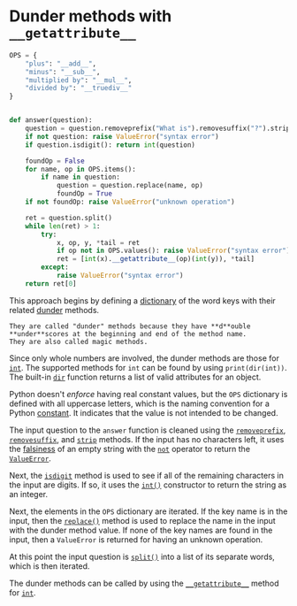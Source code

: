 # Dunder methods with `__getattribute__`

```python
OPS = {
    "plus": "__add__",
    "minus": "__sub__",
    "multiplied by": "__mul__",
    "divided by": "__truediv__"
}


def answer(question):
    question = question.removeprefix("What is").removesuffix("?").strip()
    if not question: raise ValueError("syntax error")
    if question.isdigit(): return int(question)

    foundOp = False
    for name, op in OPS.items():
        if name in question:
            question = question.replace(name, op)
            foundOp = True
    if not foundOp: raise ValueError("unknown operation")

    ret = question.split()
    while len(ret) > 1:
        try:
            x, op, y, *tail = ret
            if op not in OPS.values(): raise ValueError("syntax error")
            ret = [int(x).__getattribute__(op)(int(y)), *tail]
        except:
            raise ValueError("syntax error")
    return ret[0]

```

This approach begins by defining a [dictionary][dictionaries] of the word keys with their related [dunder][dunder] methods.

```exercism/note
They are called "dunder" methods because they have **d**ouble **under**scores at the beginning and end of the method name.
They are also called magic methods.
```

Since only whole numbers are involved, the dunder methods are those for [`int`][int].
The supported methods for `int` can be found by using `print(dir(int))`.
The built-in [`dir`][dir] function returns a list of valid attributes for an object.

Python doesn't _enforce_ having real constant values,
but the `OPS` dictionary is defined with all uppercase letters, which is the naming convention for a Python [constant][const].
It indicates that the value is not intended to be changed.

The input question to the `answer` function is cleaned using the [`removeprefix`][removeprefix], [`removesuffix`][removesuffix], and [`strip`][strip] methods.
If the input has no characters left, it uses the [falsiness][falsiness] of an empty string with the [`not`][not] operator to return the [`ValueError`][value-error].

Next, the [`isdigit`][isdigit] method is used to see if all of the remaining characters in the input are digits.
If so, it uses the [`int()`][int-constructor] constructor to return the string as an integer.

Next, the elements in the `OPS` dictionary are iterated.
If the key name is in the input, then the [`replace()`][replace] method is used to replace the name in the input with the dunder method value.
If none of the key names are found in the input, then a `ValueError` is returned for having an unknown operation.

At this point the input question is [`split()`][split] into a list of its separate words, which is then iterated.

The dunder methods can be called by using the [`__getattribute__`][getattribute] method for [`int`][int].

[dictionaries]: https://docs.python.org/3/tutorial/datastructures.html#dictionaries
[dunder]: https://www.tutorialsteacher.com/python/magic-methods-in-python
[int]: https://docs.python.org/3/library/stdtypes.html#typesnumeric
[dir]: https://docs.python.org/3/library/functions.html?#dir
[const]: https://realpython.com/python-constants/
[removeprefix]: https://docs.python.org/3/library/stdtypes.html#str.removeprefix
[removesuffix]: https://docs.python.org/3/library/stdtypes.html#str.removesuffix
[strip]: https://docs.python.org/3/library/stdtypes.html#str.strip
[not]: https://docs.python.org/3/library/operator.html?#operator.__not__
[falsiness]: https://www.pythontutorial.net/python-basics/python-boolean/
[value-error]: https://docs.python.org/3/library/exceptions.html?#ValueError
[isdigit]: https://docs.python.org/3/library/stdtypes.html?#str.isdigit
[int-constructor]: https://docs.python.org/3/library/functions.html?#int
[replace]: https://docs.python.org/3/library/stdtypes.html?#str.replace
[split]: https://docs.python.org/3/library/stdtypes.html?#str.split

[getattribute]: https://docs.python.org/3/reference/datamodel.html?#object.__getattribute__

